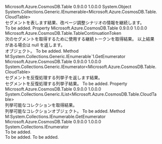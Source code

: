 <Type Name="TableResultSegment" FullName="Microsoft.Azure.CosmosDB.Table.TableResultSegment">
  <TypeSignature Language="C#" Value="public sealed class TableResultSegment : System.Collections.Generic.IEnumerable&lt;Microsoft.Azure.CosmosDB.Table.CloudTable&gt;" />
  <TypeSignature Language="ILAsm" Value=".class public auto ansi sealed beforefieldinit TableResultSegment extends System.Object implements class System.Collections.Generic.IEnumerable`1&lt;class Microsoft.Azure.CosmosDB.Table.CloudTable&gt;, class System.Collections.IEnumerable" />
  <TypeSignature Language="DocId" Value="T:Microsoft.Azure.CosmosDB.Table.TableResultSegment" />
  <TypeSignature Language="VB.NET" Value="Public NotInheritable Class TableResultSegment&#xA;Implements IEnumerable(Of CloudTable)" />
  <TypeSignature Language="F#" Value="type TableResultSegment = class&#xA;    interface seq&lt;CloudTable&gt;&#xA;    interface IEnumerable" />
  <AssemblyInfo>
    <AssemblyName>Microsoft.Azure.CosmosDB.Table</AssemblyName>
    <AssemblyVersion>0.9.0.0</AssemblyVersion>
    <AssemblyVersion>1.0.0.0</AssemblyVersion>
  </AssemblyInfo>
  <Base>
    <BaseTypeName>System.Object</BaseTypeName>
  </Base>
  <Interfaces>
    <Interface>
      <InterfaceName>System.Collections.Generic.IEnumerable&lt;Microsoft.Azure.CosmosDB.Table.CloudTable&gt;</InterfaceName>
    </Interface>
  </Interfaces>
  <Docs>
    <summary>
            セグメントを表します<see cref="T:Microsoft.Azure.CosmosDB.Table.CloudTable" />結果、改ページ調整シナリオの情報を継続します。
            </summary>
    <remarks>To be added.</remarks>
  </Docs>
  <Members>
    <Member MemberName="ContinuationToken">
      <MemberSignature Language="C#" Value="public Microsoft.Azure.CosmosDB.Table.TableContinuationToken ContinuationToken { get; }" />
      <MemberSignature Language="ILAsm" Value=".property instance class Microsoft.Azure.CosmosDB.Table.TableContinuationToken ContinuationToken" />
      <MemberSignature Language="DocId" Value="P:Microsoft.Azure.CosmosDB.Table.TableResultSegment.ContinuationToken" />
      <MemberSignature Language="VB.NET" Value="Public ReadOnly Property ContinuationToken As TableContinuationToken" />
      <MemberSignature Language="F#" Value="member this.ContinuationToken : Microsoft.Azure.CosmosDB.Table.TableContinuationToken" Usage="Microsoft.Azure.CosmosDB.Table.TableResultSegment.ContinuationToken" />
      <MemberType>Property</MemberType>
      <AssemblyInfo>
        <AssemblyName>Microsoft.Azure.CosmosDB.Table</AssemblyName>
        <AssemblyVersion>0.9.0.0</AssemblyVersion>
        <AssemblyVersion>1.0.0.0</AssemblyVersion>
      </AssemblyInfo>
      <ReturnValue>
        <ReturnType>Microsoft.Azure.CosmosDB.Table.TableContinuationToken</ReturnType>
      </ReturnValue>
      <Docs>
        <summary>
            次のセグメントを取得するために使用する継続トークンを取得<see cref="T:Microsoft.Azure.CosmosDB.Table.CloudTable" />結果。 以上結果がある場合は null を返します。
            </summary>
        <value><see cref="T:Microsoft.Azure.CosmosDB.Table.TableContinuationToken" /> オブジェクト。</value>
        <remarks>To be added.</remarks>
      </Docs>
    </Member>
    <Member MemberName="GetEnumerator">
      <MemberSignature Language="C#" Value="public System.Collections.Generic.IEnumerator&lt;Microsoft.Azure.CosmosDB.Table.CloudTable&gt; GetEnumerator ();" />
      <MemberSignature Language="ILAsm" Value=".method public hidebysig newslot virtual instance class System.Collections.Generic.IEnumerator`1&lt;class Microsoft.Azure.CosmosDB.Table.CloudTable&gt; GetEnumerator() cil managed" />
      <MemberSignature Language="DocId" Value="M:Microsoft.Azure.CosmosDB.Table.TableResultSegment.GetEnumerator" />
      <MemberSignature Language="VB.NET" Value="Public Function GetEnumerator () As IEnumerator(Of CloudTable)" />
      <MemberSignature Language="F#" Value="abstract member GetEnumerator : unit -&gt; System.Collections.Generic.IEnumerator&lt;Microsoft.Azure.CosmosDB.Table.CloudTable&gt;&#xA;override this.GetEnumerator : unit -&gt; System.Collections.Generic.IEnumerator&lt;Microsoft.Azure.CosmosDB.Table.CloudTable&gt;" Usage="tableResultSegment.GetEnumerator " />
      <MemberType>Method</MemberType>
      <Implements>
        <InterfaceMember>M:System.Collections.Generic.IEnumerable`1.GetEnumerator</InterfaceMember>
      </Implements>
      <AssemblyInfo>
        <AssemblyName>Microsoft.Azure.CosmosDB.Table</AssemblyName>
        <AssemblyVersion>0.9.0.0</AssemblyVersion>
        <AssemblyVersion>1.0.0.0</AssemblyVersion>
      </AssemblyInfo>
      <ReturnValue>
        <ReturnType>System.Collections.Generic.IEnumerator&lt;Microsoft.Azure.CosmosDB.Table.CloudTable&gt;</ReturnType>
      </ReturnValue>
      <Parameters />
      <Docs>
        <summary>
            セグメントを反復処理する列挙子を返します<see cref="T:Microsoft.Azure.CosmosDB.Table.CloudTable" />結果。 
            </summary>
        <returns>セグメントを反復処理する列挙子<see cref="T:Microsoft.Azure.CosmosDB.Table.CloudTable" />結果。</returns>
        <remarks>To be added.</remarks>
      </Docs>
    </Member>
    <Member MemberName="Results">
      <MemberSignature Language="C#" Value="public System.Collections.Generic.IList&lt;Microsoft.Azure.CosmosDB.Table.CloudTable&gt; Results { get; }" />
      <MemberSignature Language="ILAsm" Value=".property instance class System.Collections.Generic.IList`1&lt;class Microsoft.Azure.CosmosDB.Table.CloudTable&gt; Results" />
      <MemberSignature Language="DocId" Value="P:Microsoft.Azure.CosmosDB.Table.TableResultSegment.Results" />
      <MemberSignature Language="VB.NET" Value="Public ReadOnly Property Results As IList(Of CloudTable)" />
      <MemberSignature Language="F#" Value="member this.Results : System.Collections.Generic.IList&lt;Microsoft.Azure.CosmosDB.Table.CloudTable&gt;" Usage="Microsoft.Azure.CosmosDB.Table.TableResultSegment.Results" />
      <MemberType>Property</MemberType>
      <AssemblyInfo>
        <AssemblyName>Microsoft.Azure.CosmosDB.Table</AssemblyName>
        <AssemblyVersion>0.9.0.0</AssemblyVersion>
        <AssemblyVersion>1.0.0.0</AssemblyVersion>
      </AssemblyInfo>
      <ReturnValue>
        <ReturnType>System.Collections.Generic.IList&lt;Microsoft.Azure.CosmosDB.Table.CloudTable&gt;</ReturnType>
      </ReturnValue>
      <Docs>
        <summary>
            列挙可能なコレクションを取得<see cref="T:Microsoft.Azure.CosmosDB.Table.CloudTable" />結果。
            </summary>
        <value>列挙可能なコレクション<see cref="T:Microsoft.Azure.CosmosDB.Table.CloudTable" />オブジェクト。</value>
        <remarks>To be added.</remarks>
      </Docs>
    </Member>
    <Member MemberName="System.Collections.IEnumerable.GetEnumerator">
      <MemberSignature Language="C#" Value="System.Collections.IEnumerator IEnumerable.GetEnumerator ();" />
      <MemberSignature Language="ILAsm" Value=".method hidebysig newslot virtual instance class System.Collections.IEnumerator System.Collections.IEnumerable.GetEnumerator() cil managed" />
      <MemberSignature Language="DocId" Value="M:Microsoft.Azure.CosmosDB.Table.TableResultSegment.System#Collections#IEnumerable#GetEnumerator" />
      <MemberSignature Language="VB.NET" Value="Function GetEnumerator () As IEnumerator Implements IEnumerable.GetEnumerator" />
      <MemberType>Method</MemberType>
      <Implements>
        <InterfaceMember>M:System.Collections.IEnumerable.GetEnumerator</InterfaceMember>
      </Implements>
      <AssemblyInfo>
        <AssemblyName>Microsoft.Azure.CosmosDB.Table</AssemblyName>
        <AssemblyVersion>0.9.0.0</AssemblyVersion>
        <AssemblyVersion>1.0.0.0</AssemblyVersion>
      </AssemblyInfo>
      <ReturnValue>
        <ReturnType>System.Collections.IEnumerator</ReturnType>
      </ReturnValue>
      <Parameters />
      <Docs>
        <summary>To be added.</summary>
        <returns>To be added.</returns>
        <remarks>To be added.</remarks>
      </Docs>
    </Member>
  </Members>
</Type>